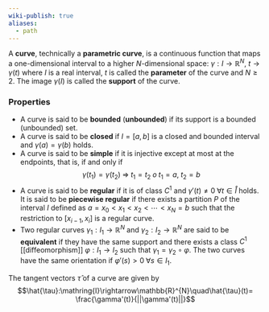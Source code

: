 ```yaml
---
wiki-publish: true
aliases:
  - path
---
```

A **curve**, technically a **parametric curve**, is a continuous function that maps a one-dimensional interval to a higher $N$-dimensional space: $γ : I → \mathbb{R}^N$, $t\to \gamma(t)$ where $I$ is a real interval, $t$ is called the **parameter** of the curve and $N\geq2$. The image $γ(I)$ is called the **support** of the curve.
### Properties
- A curve is said to be **bounded** (**unbounded**) if its support is a bounded (unbounded) set.
- A curve is said to be **closed** if $I = [a,b]$ is a closed and bounded interval and $\gamma(a) = \gamma(b)$ holds.
- A curve is said to be **simple** if it is injective except at most at the endpoints, that is, if and only if
$$\gamma(t_1)=\gamma(t_2)\;\Rightarrow\;t_1=t_2\;o\;t_1=a,\;t_2=b$$
- A curve is said to be **regular** if it is of class $C^1$ and $\gamma'(t)\neq0\;\forall t\in \mathring{I}$ holds. It is said to be **piecewise regular** if there exists a partition $P$ of the interval $I$ defined as $a=x_0<x_1<x_2<\cdots<x_N=b$ such that the restriction to $[x_{i-1},x_i]$ is a regular curve.
- Two regular curves $\gamma_1:I_1\rightarrow\mathbb{R}^N$ and $\gamma_2:I_2\rightarrow\mathbb{R}^N$ are said to be **equivalent** if they have the same support and there exists a class $C^{1}$ [[diffeomorphism]] $\varphi:I_1\rightarrow I_2$ such that $\gamma_1=\gamma_2\circ\varphi$. The two curves have the same orientation if $\varphi'(s)>0\;\forall s\in I_1$.

The tangent vectors $\hat{\tau}$ of a curve are given by
$$\hat{\tau}:\mathring{I}\rightarrow\mathbb{R}^{N}\quad\hat{\tau}(t)= \frac{\gamma'(t)}{||\gamma'(t)||}$$

